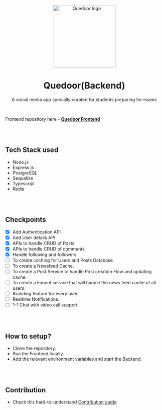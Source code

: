 <p align="center">
<a href="https://shubhdeepchhabra.in">
    <img width="200" alt="Quedoor logo" src="https://github.com/Shubhdeep12/Quedoor_backend/assets/43654389/98e199f4-249a-42ba-ba2e-ee2f6a2a4f1d">
  </a>
  <h1 align="center">Quedoor(Backend)</h1>
</p>
  <p align="center">
    A social media app specially curated for students preparing for exams
  </p>

   <br />

  <p>
     Frontend repository here - <strong><a href="https://github.com/Shubhdeep12/Quedoor_Frontend" target="_blank">Quedoor Frontend</a></strong>
  </p>

  <br />
  <br />


  ## Tech Stack used
  <ul>
     <li>Node.js</li>
     <li>Express.js</li>
     <li>PostgreSQL</li>
     <li>Sequelize</li>
     <li>Typescript</li>
     <li>Redis</li>
  </ul>

  <br />
  <br />

  ## Checkpoints
- [x] Add Authentication API
- [x] Add User details API
- [x] APIs to handle CRUD of Posts
- [x] APIs to handle CRUD of comments
- [x] Handle following and followers
- [ ] To create caching for Users and Posts Database.
- [ ] To create a Newsfeed Cache.
- [ ] To create a Post Service to handle Post creation Flow and updating cache.
- [ ] To create a Fanout service that will handle the news feed cache of all users.
- [ ] Branding feature for every user.
- [ ] Realtime Notifications.
- [ ] 1-1 Chat with video call support.

<br />
<br />

## How to setup?

- Clone the repository.
- Run the Frontend locally.
- Add the relevant environment variables and start the Backend.

<br />
<br />

## Contribution
 - Check this hard-to-understand <a href="https://github.com/Shubhdeep12/Quedoor_backend/blob/main/CONTRIBUTING.md" target="_blank">Contribution guide</a>


